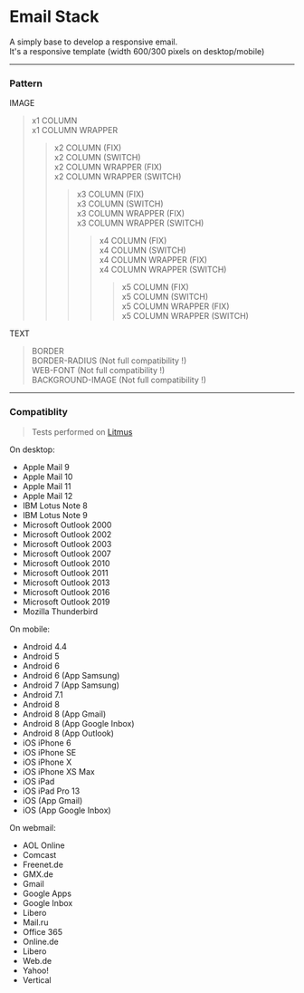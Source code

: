# Email Stack 

A simply base to develop a responsive email.  
It's a responsive template (width 600/300 pixels on desktop/mobile)

---

### Pattern

IMAGE
> x1 COLUMN  
x1 COLUMN WRAPPER  
>> x2 COLUMN (FIX)  
x2 COLUMN (SWITCH)  
x2 COLUMN WRAPPER (FIX)  
x2 COLUMN WRAPPER (SWITCH)  
>>> x3 COLUMN (FIX)  
x3 COLUMN (SWITCH)  
x3 COLUMN WRAPPER (FIX)  
x3 COLUMN WRAPPER (SWITCH)  
>>>> x4 COLUMN (FIX)  
x4 COLUMN (SWITCH)  
x4 COLUMN WRAPPER (FIX)  
x4 COLUMN WRAPPER (SWITCH)  
>>>>> x5 COLUMN (FIX)  
x5 COLUMN (SWITCH)  
x5 COLUMN WRAPPER (FIX)  
x5 COLUMN WRAPPER (SWITCH)  

TEXT
> BORDER  
> BORDER-RADIUS (Not full compatibility !)  
> WEB-FONT (Not full compatibility !)  
> BACKGROUND-IMAGE (Not full compatibility !)  

---

### Compatiblity

> Tests performed on [Litmus](https://litmus.com/)  

On desktop:  
- Apple Mail 9  
- Apple Mail 10  
- Apple Mail 11  
- Apple Mail 12  
- IBM Lotus Note 8  
- IBM Lotus Note 9  
- Microsoft Outlook 2000  
- Microsoft Outlook 2002  
- Microsoft Outlook 2003  
- Microsoft Outlook 2007  
- Microsoft Outlook 2010  
- Microsoft Outlook 2011  
- Microsoft Outlook 2013  
- Microsoft Outlook 2016  
- Microsoft Outlook 2019  
- Mozilla Thunderbird  

On mobile:  
- Android 4.4  
- Android 5  
- Android 6  
- Android 6 (App Samsung)  
- Android 7 (App Samsung)  
- Android 7.1  
- Android 8  
- Android 8 (App Gmail)  
- Android 8 (App Google Inbox)  
- Android 8 (App Outlook)  
- iOS iPhone 6  
- iOS iPhone SE  
- iOS iPhone X  
- iOS iPhone XS Max  
- iOS iPad  
- iOS iPad Pro 13  
- iOS (App Gmail)  
- iOS (App Google Inbox)  

On webmail:  
- AOL Online  
- Comcast  
- Freenet.de  
- GMX.de  
- Gmail  
- Google Apps  
- Google Inbox  
- Libero  
- Mail.ru  
- Office 365  
- Online.de  
- Libero  
- Web.de  
- Yahoo!  
- Vertical  
